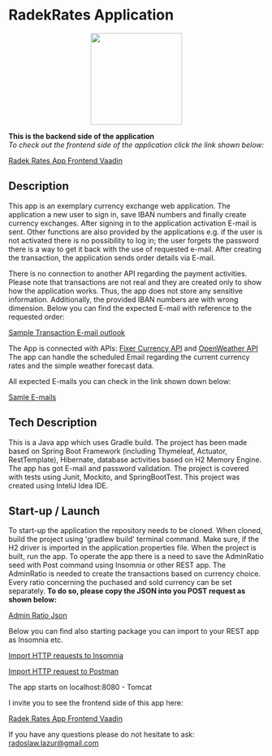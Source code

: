 # RadekRates Application</h1>

<p align="center">
  <img width="180" height="180" src="https://zapodaj.net/images/b3c5b34fde616.jpg">
</p>

**This is the backend side of the application**  
*To check out the frontend side of the application click the link shown below:*  

[Radek Rates App Frontend Vaadin](https://github.com/radoslaw-lazur/radekRatesFrontVaadin)  
  
## Description

This app is an exemplary currency exchange web application. 
The application a new user to sign in, save IBAN numbers and finally create currency exchanges.
After signing in to the application activation E-mail is sent.
Other functions are also provided by the applications e.g. 
if the user is not activated there is no possibility to log in; 
the user forgets the password there is a way to get it back with the use of requested e-mail.
After creating the transaction, the application sends order details via E-mail.

There is no connection to another API regarding the payment activities.
Please note that transactions are not real and they are created only to show how the application works. 
Thus, the app does not store any sensitive information.
Additionally, the provided IBAN numbers are with wrong dimension. 
Below you can find the expected E-mail with reference to the requested order:  

[Sample Transaction E-mail outlook](https://zapodaj.net/images/4cd9d4dc3351a.png)  

The App is connected with APIs: [Fixer Currency API](https://fixer.io/) and [OpenWeather API](https://openweathermap.org/)  
The app can handle the scheduled Email regarding the current currency rates and the simple weather forecast data. 

All expected E-mails you can check in the link shown down below:  

[Samle E-mails](https://drive.google.com/drive/folders/1sqPugOzT309ssavN9kkeoHJs7UUYCZeu?usp=sharing)

## Tech Description


This is a Java app which uses Gradle build. The project has been made based on Spring Boot Framework (including Thymeleaf, Actuator, RestTemplate), Hibernate, database activities based on H2 Memory Engine. The app has got E-mail and password validation. 
The project is covered with tests using Junit, Mockito, and SpringBootTest. 
This project was created using InteliJ Idea IDE.

## Start-up / Launch

To start-up the application the repository needs to be cloned. When cloned, build the project using 'gradlew build' terminal command. 
Make sure, if the H2 driver is imported in the application.properties file. 
When the project is built, run the app.
To operate the app there is a need to save the AdminRatio seed with Post command using Insomnia or other REST app. 
The AdminRatio is needed to create the transactions based on currency choice. Every ratio concerning the puchased and sold currency can be set separately. 
**To do so, please copy the JSON into you POST request as shown below:** 

[Admin Ratio Json](https://drive.google.com/file/d/12dx1tffOBkHcF6p-1f69PbEqP4L7Ok-W/view?usp=sharing)

Below you can find also starting package you can import to your REST app as Insomnia etc.

[Import HTTP requests to Insomnia](https://drive.google.com/drive/folders/1enXQa5ovWKFmjkGJBqzuRmqBPypgym2W?usp=sharing)

[Import HTTP request to Postman](https://www.getpostman.com/collections/d99444aae4a04e7ef4fb)

The app starts on localhost:8080 - Tomcat

I invite you to see the frontend side of this app here: 

[Radek Rates App Frontend Vaadin](https://github.com/radoslaw-lazur/radekRatesFrontVaadin)  

If you have any questions please do not hesitate to ask: radoslaw.lazur@gmail.com







